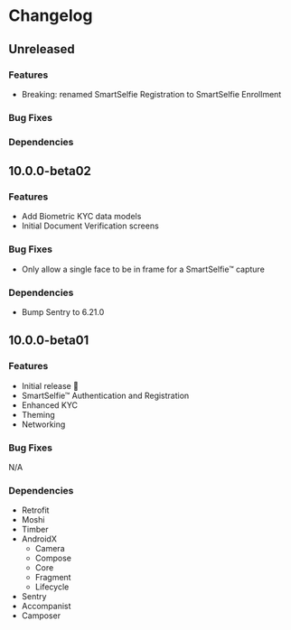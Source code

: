 # Changelog

## Unreleased

### Features
- Breaking: renamed SmartSelfie Registration to SmartSelfie Enrollment

### Bug Fixes

### Dependencies

## 10.0.0-beta02

### Features
- Add Biometric KYC data models
- Initial Document Verification screens

### Bug Fixes
- Only allow a single face to be in frame for a SmartSelfie™ capture

### Dependencies
- Bump Sentry to 6.21.0

## 10.0.0-beta01

### Features
- Initial release 🎉
- SmartSelfie™ Authentication and Registration
- Enhanced KYC
- Theming
- Networking

### Bug Fixes
N/A

### Dependencies
- Retrofit
- Moshi
- Timber
- AndroidX
  - Camera
  - Compose
  - Core
  - Fragment
  - Lifecycle
- Sentry
- Accompanist
- Camposer

